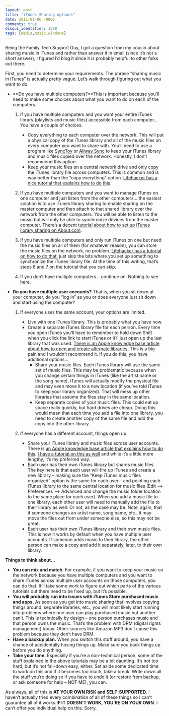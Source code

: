 ```yaml
---
layout: post
title: "iTunes Sharing options"
date: 2011-01-06 -0800
comments: true
disqus_identifier: 1688
tags: [media,music,windows]
---
```

Being the Family Tech Support Guy, I got a question from my cousin about
sharing music in iTunes and rather than answer it in email (since it’s
not a short answer), I figured I’d blog it since it is probably helpful
to other folks out there.

First, you need to determine your requirements. The phrase “sharing
music in iTunes” is actually pretty vague. Let’s walk through figuring
out what you want to do.

-   **Do you have multiple computers?**This is important because you’ll
    need to make some choices about what you want to do on each of the
    computers.
    1.  If you have multiple computers and you want your entire iTunes
        library (playlists and music files) accessible from each
        computer… You have a couple of choices.
        -   Copy everything to each computer over the network. This will
            put a physical copy of the iTunes library and all of the
            music files on every computer you want to share with. You’ll
            need to use a program like
            [SyncToy](http://www.microsoft.com/downloads/en/details.aspx?familyid=C26EFA36-98E0-4EE9-A7C5-98D0592D8C52&displaylang=en)
            or [Allway Sync](http://allwaysync.com/) to keep your iTunes
            library and music files copied over the network. Honestly, I
            don’t recommend this option.
        -   Keep your music files on a central network drive and only
            copy the iTunes library file across computers. This is
            common and is way better than the “copy everything” option.
            [Lifehacker has a nice tutorial that explains how to do
            this](http://lifehacker.com/230605/hack-attack-share-your-itunes-music-library-over-your-home-network).

    2.  If you have multiple computers and you want to manage iTunes on
        one computer and just listen from the other computers… the
        easiest solution is to use iTunes library sharing to enable
        sharing on the master computer and then attach to that shared
        library over the network from the other computers. You will be
        able to listen to the music but will only be able to synchronize
        devices from the master computer. There’s a decent [tutorial
        about how to set up iTunes library sharing on
        About.com](http://ipod.about.com/od/itunesbasics/ss/itunes_sharing.htm).
    3.  If you have multiple computers and only run iTunes on one but
        need the music files on all of them (for whatever reason), you
        can store the music files on the network, no problem.
        [Lifehacker has a tutorial on how to do
        that](http://lifehacker.com/230605/hack-attack-share-your-itunes-music-library-over-your-home-network),
        just skip the bits where you set up something to synchronize the
        iTunes library file. At the time of this writing, that’s steps 6
        and 7 on the tutorial that you can skip.
    4.  If you don’t have multiple computers… continue on. Nothing to
        see here.

-   **Do you have multiple user accounts?** That is, when you sit down
    at your computer, do you “log in” as you or does everyone just sit
    down and start using the computer?
    1.  If everyone uses the same account, your options are limited.
        -   Live with one iTunes library. This is probably what you have
            now.
        -   Create a separate iTunes library file for each person. Every
            time you open iTunes you’ll have to remember to hold down
            Shift when you click the link to start iTunes or it’ll just
            open up the last library that was used. [There is an Apple
            knowledge base article about how to open and create
            alternate libraries.](http://support.apple.com/kb/HT1589)
            This is a big pain and I wouldn’t recommend it. If you do
            this, you have additional options…
            -   Share your music files. Each iTunes library will use the
                same set of music files. This may be problematic because
                when you change certain things in iTunes (like the
                artist name or the song name), iTunes will actually
                modify the physical file and may even move it to a new
                location (if you’ve told iTunes to keep your library
                organized). That will mess up other libraries that
                assume the files stay in the same location.
            -   Keep separate copies of your music files. This could eat
                up space really quickly, but hard drives are cheap.
                Doing this would mean that each time you add a file into
                one library, you need to create another copy of the same
                file and add the copy into the other library.

    2.  If everyone has a different account, things open up.
        -   Share your iTunes library and music files across user
            accounts. There is [an Apple knowledge base article that
            explains how to do
            this](http://support.apple.com/kb/ht1203). [I have a
            tutorial on this as
            well](/archive/2005/04/10/multi-user-itunes.aspx) and while
            it’s a little more lengthy, it’s my preferred way.
        -   Each user has their own iTunes library but shares music
            files. The key here is that each user will fire up iTunes
            and create a new library – making sure the “Keep iTunes
            music files organized” option is the same for each user –
            and pointing each iTunes library to the same central
            location for music files (Edit –\> Preferences –\> Advanced
            and change the music folder location to the same place for
            each user). When you add a music file to one library, each
            other user will need to manually add the file to their
            library as well. Or not, as the case may be. Note, again,
            that if someone changes an artist name, song name, etc., it
            may move the files out from under someone else, so this may
            not be great.
        -   Each user has their own iTunes library and their own music
            files. This is how it works by default when you have
            multiple user accounts. If someone adds music to their
            library, the other person can make a copy and add it
            separately, later, to their own library.

**Things to think about…**

-   **You can mix and match.** For example, if you want to keep your
    music on the network because you have multiple computers and you
    want to share iTunes across multiple user accounts on those
    computers, you can do that. It’ll take some work to figure out which
    parts of the various tutorials out there need to be fixed up, but
    it’s possible.
-   **You will probably run into issues with iTunes Store purchased
    music and apps.** As soon as you get into music sharing that
    involves copying things around, separate libraries, etc., you will
    most likely start running into problems where one user can play
    purchased music but another can’t. This is technically by design –
    one person purchases music and that person owns the music. That’s
    the problem with DRM (digital rights management) today. Other
    sources like Amazon MP3 don’t cause this problem because they don’t
    have DRM.
-   **Have a backup plan.** When you switch this stuff around, you have
    a chance of accidentally hosing things up. Make sure you back things
    up before you do anything.
-   **Take your time.** Especially if you’re a non-technical person,
    some of the stuff explained in the above tutorials may be a bit
    daunting. It’s not too hard, but it’s not fall-down easy, either.
    Set aside some dedicated time to work on this and if it becomes too
    much, take a break. Write down all the stuff you’re doing so if you
    have to undo it (or restore from backup, or ask someone for help –
    NOT ME), you can.

As always, all of this is **AT YOUR OWN RISK and SELF-SUPPORTED**. I
haven’t actually tried every combination of all of these things so I
can’t guarantee all of it works.**IF IT DOESN’T WORK, YOU’RE ON YOUR
OWN**. I can’t offer you individual help on this. Sorry.

